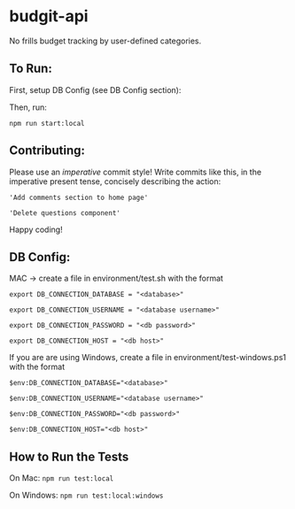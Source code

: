# budgit-api

No frills budget tracking by user-defined categories.

## To Run:

First, setup DB Config (see DB Config section):

Then, run:

`npm run start:local`

## Contributing:

Please use an _imperative_ commit style!
Write commits like this, in the imperative present tense, concisely describing the action:

`'Add comments section to home page'`

`'Delete questions component'`

Happy coding!

## DB Config:

MAC -> create a file in environment/test.sh with the format

```
export DB_CONNECTION_DATABASE = "<database>"
  
export DB_CONNECTION_USERNAME = "<database username>"
  
export DB_CONNECTION_PASSWORD = "<db password>"
  
export DB_CONNECTION_HOST = "<db host>" 
```
  
 If you are are using Windows, create a file in environment/test-windows.ps1 with the format

```
$env:DB_CONNECTION_DATABASE="<database>"
  
$env:DB_CONNECTION_USERNAME="<database username>"
  
$env:DB_CONNECTION_PASSWORD="<db password>"
  
$env:DB_CONNECTION_HOST="<db host>"
```

## How to Run the Tests
On Mac:
`npm run test:local`

On Windows:
`npm run test:local:windows`
